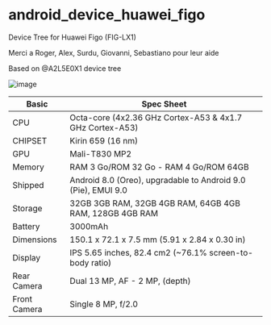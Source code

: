 # android_device_huawei_figo
 Device Tree for Huawei Figo (FIG-LX1)

Merci a Roger, Alex, Surdu, Giovanni, Sebastiano pour leur aide

Based on @A2L5E0X1 device tree

![image](https://github.com/Iceows/android_device_huawei_figo/assets/88527662/3a6b07c7-54d0-4706-a6a5-3a514b793bb8)



| Basic              | Spec Sheet                                                     |
| ------------------ | -------------------------------------------------------------- |
| CPU                | Octa-core (4x2.36 GHz Cortex-A53 & 4x1.7 GHz Cortex-A53)       |
| CHIPSET            | Kirin 659 (16 nm)                                              |
| GPU                | Mali-T830 MP2                                                  |
| Memory             | RAM 3 Go/ROM 32 Go - RAM 4 Go/ROM 64GB                                             |
| Shipped            | Android 8.0 (Oreo), upgradable to Android 9.0 (Pie), EMUI 9.0  |
| Storage            | 32GB 3GB RAM, 32GB 4GB RAM, 64GB 4GB RAM, 128GB 4GB RAM        |
| Battery            | 3000mAh                                                        |
| Dimensions         | 150.1 x 72.1 x 7.5 mm (5.91 x 2.84 x 0.30 in)                 |
| Display            | IPS 5.65 inches, 82.4 cm2 (~76.1% screen-to-body ratio)        |
| Rear Camera        | Dual 13 MP, AF - 2 MP, (depth)                                 |
| Front Camera       | Single 8 MP, f/2.0                                             |


